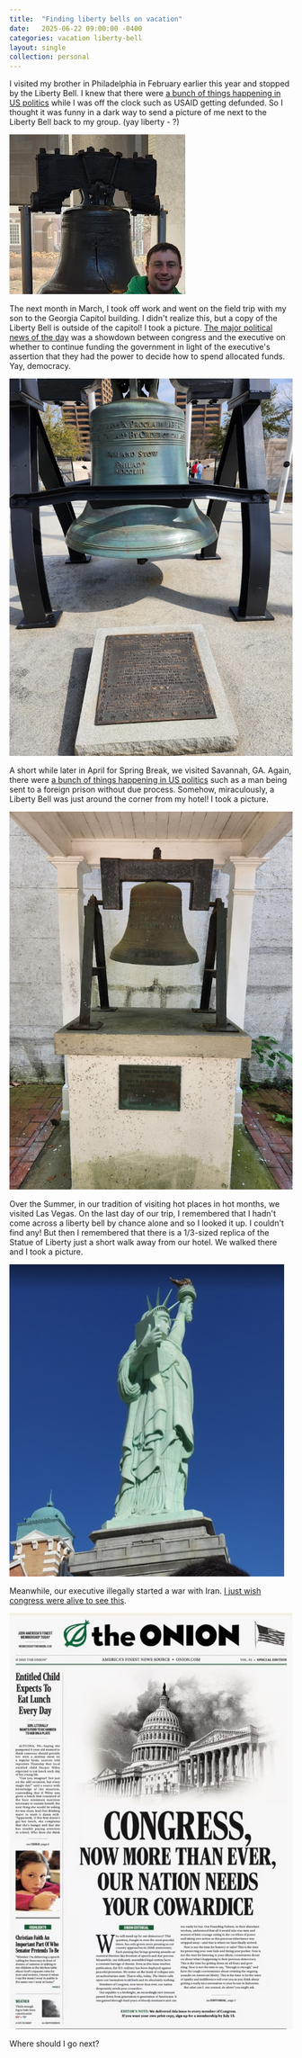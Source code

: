 ```yaml
---
title:  "Finding liberty bells on vacation"
date:   2025-06-22 09:00:00 -0400
categories: vacation liberty-bell
layout: single
collection: personal
---
```


I visited my brother in Philadelphia in February earlier this year and stopped by the Liberty Bell.
I knew that there were 
[a bunch of things happening in US politics](https://www.npr.org/2025/02/07/1229744819/1a-02-07-2025)
while I was off the clock such as USAID getting defunded.
So I thought it was funny in a dark way to send a picture of me next to the Liberty Bell back to my group.
(yay liberty - ?)

![Cropped picture of Lee next to the Liberty bell](/assets/images/liberty-bell/liberty-bell-2025-02-07.png)

The next month in March, I took off work and went on the field trip with my son to the Georgia Capitol building.
I didn't realize this, but a copy of the Liberty Bell is outside of the capitol! I took a picture.
[The major political news of the day](https://www.npr.org/2025/03/14/1238535903/1a-nru-03-14-2025)
was a showdown between congress and the executive on whether to continue funding the government in light of the executive's assertion that they had the power to decide how to spend allocated funds.
Yay, democracy.

![Liberty Bell outside of the Georgia Capitol](/assets/images/liberty-bell/liberty-bell-2025-03-14.png)

A short while later in April for Spring Break, we visited Savannah, GA.
Again, there were
[a bunch of things happening in US politics](https://www.npr.org/2025/04/11/1244093047/1a-nru-04-11-2025)
such as a man being sent to a foreign prison without due process.
Somehow, miraculously, a Liberty Bell was just around the corner from my hotel!
I took a picture.

![Liberty Bell in Savannah, GA](/assets/images/liberty-bell/liberty-bell-2025-04-11.png)

Over the Summer, in our tradition of visiting hot places in hot months, we visited Las Vegas.
On the last day of our trip, I remembered that I hadn't come across a liberty bell by chance alone and so I looked it up.
I couldn't find any! But then I remembered that there is a 1/3-sized replica of the Statue of Liberty just a short walk away from our hotel.
We walked there and I took a picture.

![Statue of Liberty in Las Vegas](/assets/images/liberty-bell/statue-of-liberty-2025-06-21.png)

Meanwhile, our executive illegally started a war with Iran.
[I just wish congress were alive to see this](https://bsky.app/profile/abbyhiggs.bsky.social/post/3ls5tri363c2v).

![alt text](/assets/images/liberty-bell/the-onion-2025-06-22.png)

Where should I go next?
